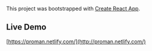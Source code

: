 This project was bootstrapped with [Create React App](https://github.com/facebook/create-react-app).

## Live Demo

[https://proman.netlify.com/](http://proman.netlify.com/)
